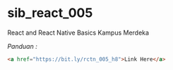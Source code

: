 # sib_react_005
React and React Native Basics Kampus Merdeka

<em>Panduan :</em>
```html
<a href="https://bit.ly/rctn_005_h8">Link Here</a>
```
